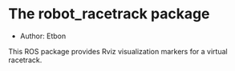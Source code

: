 # The robot_racetrack package

- Author: Etbon

This ROS package provides Rviz visualization markers for a virtual racetrack.

